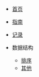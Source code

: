 <!-- docs/_sidebar.md -->

<!-- s -->
* [首页](/zh-cn/)
* [指南](排序.md)
* [记录](1.md)

* 数据结构
    * [排序](排序.md)
    * [其他](1.md)